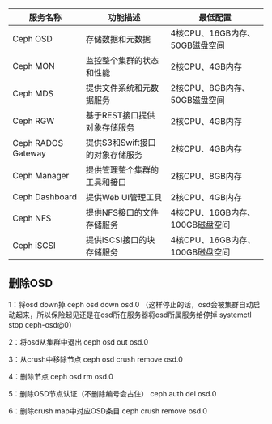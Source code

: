 | 服务名称 | 功能描述 | 最低配置 |
| --------- | -------- | -------- |
| Ceph OSD | 存储数据和元数据 | 4核CPU、16GB内存、50GB磁盘空间 |
| Ceph MON | 监控整个集群的状态和性能 | 2核CPU、4GB内存 |
| Ceph MDS | 提供文件系统和元数据服务 | 2核CPU、8GB内存、50GB磁盘空间 |
| Ceph RGW | 基于REST接口提供对象存储服务 | 2核CPU、4GB内存 |
| Ceph RADOS Gateway | 提供S3和Swift接口的对象存储服务 | 2核CPU、4GB内存 |
| Ceph Manager | 提供管理整个集群的工具和接口 | 2核CPU、8GB内存 |
| Ceph Dashboard | 提供Web UI管理工具 | 2核CPU、4GB内存 |
| Ceph NFS | 提供NFS接口的文件存储服务 | 4核CPU、16GB内存、100GB磁盘空间 |
| Ceph iSCSI | 提供iSCSI接口的块存储服务 | 4核CPU、16GB内存、100GB磁盘空间 |

## 删除OSD

1：将osd down掉
ceph osd down osd.0
    （这样停止的话，osd会被集群自动启动起来，所以保险起见还是在osd所在服务器将osd所属服务给停掉 systemctl stop ceph-osd@0）

2：将osd从集群中退出
ceph osd out osd.0

3：从crush中移除节点
ceph osd crush remove osd.0

4：删除节点
ceph osd rm osd.0

5：删除OSD节点认证（不删除编号会占住）
ceph auth del osd.0

6：删除crush map中对应OSD条目
ceph crush remove osd.0

